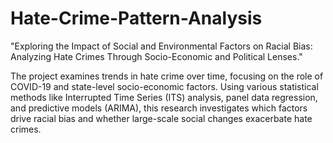 # Hate-Crime-Pattern-Analysis
"Exploring the Impact of Social and Environmental Factors on Racial Bias: Analyzing Hate Crimes Through Socio-Economic and Political Lenses." 

The project examines trends in hate crime over time, focusing on the role of COVID-19 and state-level socio-economic factors. Using various statistical methods like Interrupted Time Series (ITS) analysis, panel data regression, and predictive models (ARIMA), this research investigates which factors drive racial bias and whether large-scale social changes exacerbate hate crimes.
